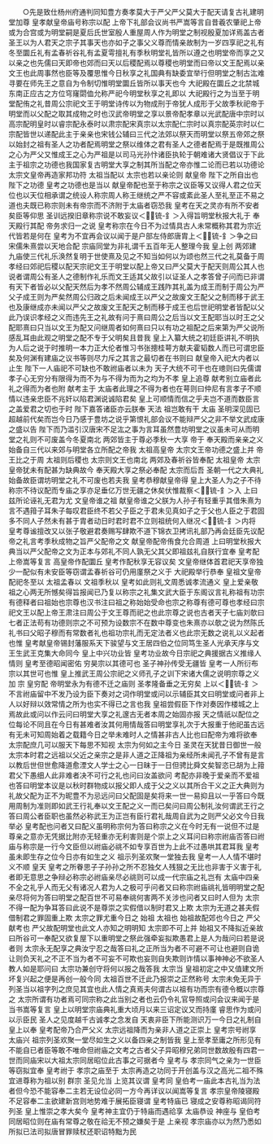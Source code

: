 <!-- { "loadSidebar": true } -->
　　○先是致仕杨州府通判同知豊方奏孝莫大于严父严父莫大于配天请复古礼建明堂加尊  皇孝献皇帝庙号称宗以配  上帝下礼部会议尚书严嵩等言自昔羲农肇祀上帝或为合宫或为明堂嗣是夏后氏世室殷人重屋周人作为明堂之制视殷夏加详焉盖古者圣王以为人君天之宗子其事天也亦如子之事父义尊而情亲故制为一岁四享祀之礼有冬至圜丘礼有孟春祈谷礼有孟夏雩擅礼有季秋明堂礼皆所以遵之也明堂帝而享之又以亲之也先儒曰天即帝也郊而曰天以后稷配焉以尊稷也明堂而曰帝以文王配焉以亲文王也此周事然也臣等及覆思惟今日秋享之礼国典有缺委宜举行但明堂之制古汯难寻要在师先王之意自为令制切惟明堂圜丘皆所以事天也今  大祀殿在圜丘之北禁城东南正应古之方位穹窿閟侐允称严祀今明堂秋享之礼即以  大祀殿行之为当至于明堂配侑之礼昔周公宗祀文王于明堂诗传以为物成刑于帝犹人成形于父故季秋祀帝于明堂而以父配之取其成物之时也汉武帝明堂之享以景帝配孝章以光武配唐中宗时以高宗配明皇时以睿宗配永泰时以肃宗配宋真宗以太宗配仁宗时以真宗配英宗时以仁宗配皆世以递配此主于亲亲也宋钱公辅曰三代之法郊以祭天而明堂以祭五帝郊之祭以始封之祖有圣人之功者配焉明堂之祭以维体之君有圣人之德者配焉于是既推周公之心为严父又惟成王之心为严祖是以司马光孙忭诸臣执轮于朝难诸大贤倡议于下此主于祖宗之功德也我国家复古明堂大享之制其所当配之帝亦惟二论而已若以功德论  太宗文皇帝再造家邦功符  太祖当配以  太宗也若以亲论则  献皇帝  陛下之所自出也  陛下之功德  皇考之功德也是当以  献皇帝配也至于称宗之议臣等又议得人君之位天位也以天位相承谓之统设人称宗周人称王继统之严不容或紊此圣人至礼至正不易之道也夫既已称宗则未有帝宗而不济附于太庙者窃恐我  皇考在天之灵亦有所不安者矣臣等仰思  圣训远揆旧章称宗说不敢妄议＜锍-釒＞入得旨明堂秋报大礼于  奉天殿行其配  帝务求归一之说  皇考称宗在今日不为过情具古人未常概称其君为宗近代皆若是何在  皇考为不宜再会议以闻于是户部左侍郎唐胄上＜锍-釒＞争之曰宋儒朱熹尝以天地合配  宗庙同堂为非礼谓千五百年无人整理今我  皇上创  两郊建  九庙使三代礼乐涣然复明于世使熹及见之不知当如何以为颂也然三代之礼莫备于周孝经曰郊祀后稷以配天宗祀文王于明堂以配上帝又曰严父莫大于配天则周公其人也说者谓周公有圣人之德制作礼乐而文王适其父故引以证圣人之孝答曾子问而已非谓有天下者皆必以父配天然后为孝不然周公辅成王践阼其礼盖为成王而制于周公为严父子成王则为严矣然周公归政之后未闻成王以严父之故废文王配父之制而移于武王也及康继成亦未闻以严父之故废文王配天之制而移于成王也后世祀明堂者皆配以父此乃误识孝经之义而违先王之礼故有问于熹曰周公之后当以文王配耶当以时王之父配耶熹曰只当以文王为配又问继周者如何熹曰只以有功之祖配之后来第为严父说所感乱耳由此观之明堂之配不专于父明矣且昔我  皇上入纂大统之初廷臣讲礼不明执为人后之说于时推明一本力正大伦者惟习书张摠桂萼方献夫霍韬数人而已可谓忠臣矣及何渊有建庙之议书等则尽力斥之其言之最切者在书则曰  献皇帝入祀大内者以止生  陛下一人庙祀不可缺也不敢祔庙者以未为  天子大统不可干也在璁则曰先儒谓孝子心无穷分有限得为而不为与不得为而为之均为不孝  皇上追尊  献考别立庙者此礼之得而为者也附  献考主于  太庙者此理之不得为者也在萼则曰仲尼有言孝子不顺情以违亲忠臣不兆奸以陷君渊说诚陷君矣  皇上可顺情而信之乎夫岂不道而数臣言之盖爱君之切也于时  陛下嘉答诸臣亦云朕奉  天法  祖岂敢有干  太庙  圣明深见固已超越前代矣而岂今日乃感于豊坊之说乎第恨礼部会议不能辩严父之非不举文武成康之盛以告  陛下而乃滥引汉唐宋不足汯之事为言耳虽然豊坊明堂之议虽未可从而明堂之礼则不可废盖今冬夏南北  两郊皆主于尊必季秋一大享  帝于  奉天殿而亲亲之义始备自三代以来郊与明堂各立所配之帝我  太祖高皇帝  太宗文王帝功德之盛上并  帝王比之于周  太祖则后稷也  太宗则文王也南北  两郊及春祈谷皆奉配  太祖皇帝  太宗皇帝犹未有配甚为缺典故今  奉天殿大享之祭必奉配  太宗而后吾  圣朝一代之大典礼始备故臣谓坊明堂之礼不可废也若夫我  皇考恭穆献皇帝得  皇上大圣人为之子不待称宗不待议配而专庙之享亦足垂亿万世无疆之休矣伏惟裁察＜锍-釒＞入  上曰兹所论诬礼无君为尤  文皇帝谁之祖  献皇帝谁之父朕为人孙子有轻重乎其借朱熹为言不遇箝子耳朱子每叹君臣终不若父子臣之于君未见真如子之于父也人臣之于君固多不同人子然未有甚于胄者动日时君时君不立则祖统何入继况＜锍-釒＞内将  皇考尊谧擅改又以张子敬避君奏赐写肆欺不道下锦衣卫拷讯礼部乃再会廷臣先议配帝之礼言考季秋成物之旨严父配帝之文  献皇帝配帝侑食允合周道  上曰明堂秋报大典当以严父配帝之文为正本与郊礼不同人孰无父其父即祖兹礼自朕行宜奉  皇考配  上帝嵩等复言  高皇帝作配圜丘  皇考作配秋享无容议矣  文皇帝继体首君祀天享帝独少一配似有未安臣等窃谓孟春祈谷可仍用廑祭之义于  大祀殿举行恭奉  皇祖文皇帝配祀冬至以  太祖孟春以  文祖季秋以  皇考如此则礼文周悉诚孝流通义  皇上爱亲敬祖之心两无所憾矣得旨报闻已乃复以称宗之礼集文武大臣于东阁议言礼称祖有功宗有德释者曰祖始也宗尊也汉书注曰祖之称始始受命也宗之称尊有德可尊也孝经曰宗祀文王以配上帝王肃注曰周公于文王尊而祀之也此宗尊之说也古者天子七庙刘欹曰七者正法苟有功德则宗之不可预为设数宗不在数中尊变也朱熹亦以欹之说为然陈氏礼书曰父昭子穆而有常数者礼也祖功宗礼而无定法者义也此宗无数之说礼以义起者也惟  皇考献皇帝锡封藩服系天下骏望与文王居四伯之位同笃生圣人光承天序与文王生武王克集大命同今  皇上中兴功业皆  皇考功业故今日宗祀之典援据古义推缘人情则  皇考至德昭闻密佑  穷昊宗以其德可也  圣子神孙传受无疆皆  皇考一人所衍布宗以其世可也惟  皇上推武王周公宗祀之义师孔子之训下宋诸大儒之说明宗尊之义加  宗  皇穷配  帝明堂永为有德不迁之庙则  圣孝隆备垂之无穷矣  上以＜锍-釒＞不言祔庙留中不发乃设为臣下奏对之词作明堂或问以示辅臣其文曰明堂或问者非上人以好辩以效常情之所为也实不得已之言也我  皇祖尝假臣下作对奏因作楼城之上焉故此或问以作云问曰明堂大享之礼邃古无者本周之始固亦报  天之情祇以配位之位每论不同且在今日有甚难者汝其何用情哉答曰明堂享礼次于大报重于他祀虽古远有无未可知周始着之载籍今日之举未难时人之情甚非古人比也曰配帝为难将欲奉  太宗配庶几可以服天下每思不知视  太宗为何如之主今日  圣灵在天犹昔日御世一般  太宗本时君之远祖以父近之亲宗之是非人道之正降祖为亲经所未闻孔子不曾有是言以教后世但世愈降道愈湮文人学士之心一日昧于一日但骋比舜文矣智恣已胡为上箝君父下愚细人此非难者决不可行之礼也问曰汝盖欲问  考配亦非晚于爱亲而不爱祖也答曰明堂本议是以秋时群物成以报父即人成于父之义以其所合干义之正大典则为礼故父配为正不为昵豊不为忌远问曰父配固是矣将来一世一易抑且以一乎答曰今既用周制为准则即如武王行礼奉以文王配之义一而已矣问曰周公制礼汝何谓武王行之答曰周公者臣职也虽然必称武王为正岂有臣行君礼哉周自武为之则严父必文今日我举必  皇考配也问者又曰配义虽明称宗何为答曰称宗之义在今时无有一说但不过是尊亲之意亦无凭据比附亦无轻重亦无利害则是个崇上之义耳问曰称宗祔庙否答曰祔庙与称宗是一行今文臣但以祔庙必祧不如专享百世为上此不过愚哄其君耳我  皇考虽未即生存之位今日亦有如生之义  祖示列圣欢聚一堂独去我  皇考一人人情不堪时义不顺  皇天  皇考之所眷思子子孙孙之所不忍独攵人残狠之无比也非害于义害于礼者即无意思之争辩必称宗必祔庙亲尽必祧则可以成一代宗庙之礼岂有  太庙中四亲不全之礼乎人而无父有诸况人君为人之极可乎问者又曰称宗祔庙祧礼皆明明堂之配亲尽将何为答曰明堂之配百世不可易奉祧何害两不关涉也问者又曰时人但为  太宗不得一配为争耳答曰此说不是尊崇之实假借以制时君又上欺  太宗为无道之甚夫假借制君之罪固重上欺  太宗之罪尤重今日之  始祖  太祖也  始祖故配郊也今日之  严父  献考也  严父故配明堂也此文人亦知之明明知  太宗即不可上并  始祖又不降拟近亲故曰所谷可一奉配又欲复屋下以重明堂之祭此强牵妄拟欺愚君上是人为哉问曰若是说者则  太宗永无配享之典汝宁忍之哉答曰礼之正所当为者不可避不可让也避则自诡让则负天礼之不正不当为者不可妄不可欺也妄则自失欺则诈情以事神神必不欲圣人教人如是耶问曰  太宗功兼创守将何以报之哉答我  太宗当  皇祖初定之中又值建文所坏复兴起之便是再创一般今同  太祖百世不迁此乃报崇之正然称号  太宗未免无异于  列圣当以祖字列之庶见其宜也此人情之真焉夫何谓古以祖有功而宗有德令概以宗尊之  太宗所谓有功者焉可同宗称之此当别之者也云仍令礼官导照或问会议来闻于是当书嵩等复言  皇上以明堂宗庙典礼重大顷月以来三诏定议又而持廑  睿思作为或问以示臣民  圣人之见度越千古诚孝之念发自  天衷非臣下所能测识万一今日之礼制自  皇上以奉  皇考配帝乃合严父义  太宗远祖降而为亲非人道之正崇上  皇考宗号祔享  太庙兴  祖宗列圣欢聚一堂尽如生之义以备四亲之制皆我  皇上至孝至庸之所形见有不能自已者臣等敢不唯命但祔庙之文考之古者父子异昭穆兄弟同世数故殷有四君一世而同庙宋以大祖太宗同居昭位此古事之可据者今  皇考与  孝宗同气之亲为一世臣等窃拟宜奉  皇考祔于  孝宗之庙至于  太宗再造之功同于开创盖与汉之高光二祖不殊宜进尊称为祖以别  群宗  圣见允当  上览其议谓  皇考同  皇伯考一庙此本古礼当为法者但今恐不能容奉二主若无设位必同一方今再详议以闻嵩等复言  孝宗皇帝陵寝殿不足容奉二主欲建新宫则地势难于展拓臣寝谓  皇考特庙已  寝成之安尊称昭谒同符  列圣  皇上惟崇之孝大矣今  皇考神主宜仍于特庙而遇祫享  太庙恭设  神座与  皇伯考同居昭位则在庙有常尊之敬在祫无不预之嫌矣于是  上亲视  孝宗庙亦以为然乃悉如所拟已法司拟唐冒罪赎杖还职诏特黜为民
